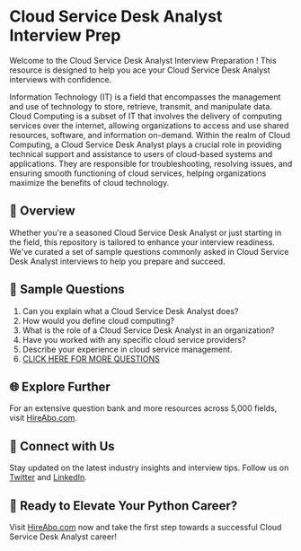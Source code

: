 # Cloud Service Desk Analyst Interview Prep

Welcome to the Cloud Service Desk Analyst Interview Preparation ! This resource is designed to help you ace your Cloud Service Desk Analyst interviews with confidence.

Information Technology (IT) is a field that encompasses the management and use of technology to store, retrieve, transmit, and manipulate data. Cloud Computing is a subset of IT that involves the delivery of computing services over the internet, allowing organizations to access and use shared resources, software, and information on-demand. Within the realm of Cloud Computing, a Cloud Service Desk Analyst plays a crucial role in providing technical support and assistance to users of cloud-based systems and applications. They are responsible for troubleshooting, resolving issues, and ensuring smooth functioning of cloud services, helping organizations maximize the benefits of cloud technology.

## 🚀 Overview

Whether you're a seasoned Cloud Service Desk Analyst or just starting in the field, this repository is tailored to enhance your interview readiness. We've curated a set of sample questions commonly asked in Cloud Service Desk Analyst interviews to help you prepare and succeed.

## 📝 Sample Questions

1. Can you explain what a Cloud Service Desk Analyst does?
2. How would you define cloud computing?
3. What is the role of a Cloud Service Desk Analyst in an organization?
4. Have you worked with any specific cloud service providers?
5. Describe your experience in cloud service management.
6. [CLICK HERE FOR MORE QUESTIONS](https://hireabo.com/job/0_4_31/Cloud%20Service%20Desk%20Analyst)

## 🌐 Explore Further

For an extensive question bank and more resources across 5,000 fields, visit [HireAbo.com](https://www.hireabo.com).

## 📱 Connect with Us

Stay updated on the latest industry insights and interview tips. Follow us on [Twitter](https://twitter.com/hireabo) and [LinkedIn](https://www.linkedin.com/in/hire-abo-3609972a8/).

## 🚀 Ready to Elevate Your Python Career?

Visit [HireAbo.com](https://www.hireabo.com) now and take the first step towards a successful Cloud Service Desk Analyst career!